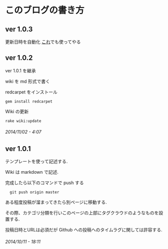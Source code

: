 # このブログの書き方

## ver 1.0.3

更新日時を自動化
[これ](http://www.namaraii.com/rubytips/?%E3%83%95%E3%82%A1%E3%82%A4%E3%83%AB%E3%82%A2%E3%82%AF%E3%82%BB%E3%82%B9#l12)でも使ってやる

## ver 1.0.2

ver 1.0.1 を継承

wiki を md 形式で書く

redcarpet をインストール

```
gem install redcarpet
```

Wiki の更新

```
rake wiki:update
```

###### *2014/11/02 - 4:07*

## ver 1.0.1

テンプレートを使って記述する.

Wiki は markdown で記述.

完成したら以下のコマンドで push する

```
  git push origin master
```

ある程度投稿が溜まってきたら別ページに移動する.

その際、カテゴリ分類を行いこのページの上部にタグクラウドのようなものを設置する.

投稿日時とURLは必須だが Github への投稿へのタイムラグに関しては許容する.


###### *2014/10/11 - 18:11*
